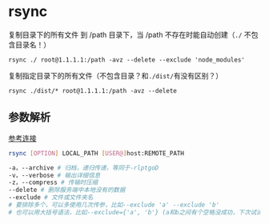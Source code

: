 # rsync

复制目录下的所有文件 到 /path 目录下，当 /path 不存在时能自动创建（`./` 不包含目录名！）

`rsync ./ root@1.1.1.1:/path -avz --delete --exclude 'node_modules'`

复制指定目录下的所有文件（不包含目录？和`./dist/`有没有区别？）

`rsync ./dist/* root@1.1.1.1:/path -avz --delete`

## 参数解析

[参考连接](https://wangchujiang.com/linux-command/c/rsync.html)

```bash
rsync [OPTION] LOCAL_PATH [USER@]host:REMOTE_PATH

-a，--archive # 归档，递归传递，等同于-rlptgoD
-v，--verbose # 输出详细信息
-z，--compress # 传输时压缩
--delete # 删除服务端中本地没有的数据
--exclude # 文件或文件夹名
# 要排除多个，可以多使用几次传参，比如--exclude 'a' --exclude 'b'
# 也可以用大括号语法，比如--exclude={'a', 'b'} (a和b之间有个空格没成功，下次试试没空格)
```
